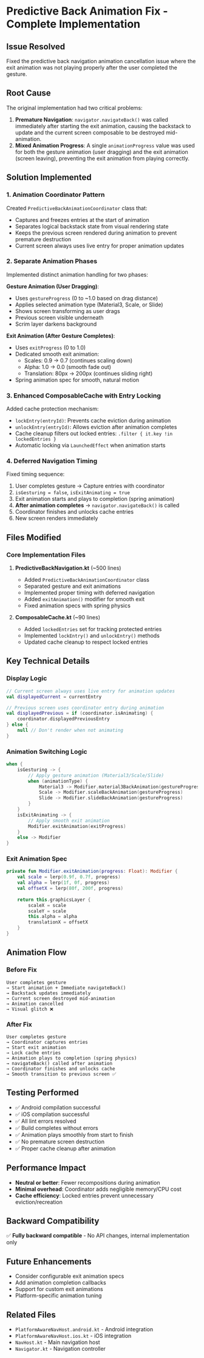 # Predictive Back Animation Fix - Complete Implementation

## Issue Resolved
Fixed the predictive back navigation animation cancellation issue where the exit animation was not playing properly after the user completed the gesture.

## Root Cause
The original implementation had two critical problems:
1. **Premature Navigation**: `navigator.navigateBack()` was called immediately after starting the exit animation, causing the backstack to update and the current screen composable to be destroyed mid-animation.
2. **Mixed Animation Progress**: A single `animationProgress` value was used for both the gesture animation (user dragging) and the exit animation (screen leaving), preventing the exit animation from playing correctly.

## Solution Implemented

### 1. Animation Coordinator Pattern
Created `PredictiveBackAnimationCoordinator` class that:
- Captures and freezes entries at the start of animation
- Separates logical backstack state from visual rendering state
- Keeps the previous screen rendered during animation to prevent premature destruction
- Current screen always uses live entry for proper animation updates

### 2. Separate Animation Phases
Implemented distinct animation handling for two phases:

**Gesture Animation (User Dragging)**:
- Uses `gestureProgress` (0 to ~1.0 based on drag distance)
- Applies selected animation type (Material3, Scale, or Slide)
- Shows screen transforming as user drags
- Previous screen visible underneath
- Scrim layer darkens background

**Exit Animation (After Gesture Completes)**:
- Uses `exitProgress` (0 to 1.0)
- Dedicated smooth exit animation:
  - Scales: 0.9 → 0.7 (continues scaling down)
  - Alpha: 1.0 → 0.0 (smooth fade out)
  - Translation: 80px → 200px (continues sliding right)
- Spring animation spec for smooth, natural motion

### 3. Enhanced ComposableCache with Entry Locking
Added cache protection mechanism:
- `lockEntry(entryId)`: Prevents cache eviction during animation
- `unlockEntry(entryId)`: Allows eviction after animation completes
- Cache cleanup filters out locked entries: `.filter { it.key !in lockedEntries }`
- Automatic locking via `LaunchedEffect` when animation starts

### 4. Deferred Navigation Timing
Fixed timing sequence:
1. User completes gesture → Capture entries with coordinator
2. `isGesturing = false`, `isExitAnimating = true`
3. Exit animation starts and plays to completion (spring animation)
4. **After animation completes** → `navigator.navigateBack()` is called
5. Coordinator finishes and unlocks cache entries
6. New screen renders immediately

## Files Modified

### Core Implementation Files
1. **PredictiveBackNavigation.kt** (~500 lines)
   - Added `PredictiveBackAnimationCoordinator` class
   - Separated gesture and exit animations
   - Implemented proper timing with deferred navigation
   - Added `exitAnimation()` modifier for smooth exit
   - Fixed animation specs with spring physics

2. **ComposableCache.kt** (~90 lines)
   - Added `lockedEntries` set for tracking protected entries
   - Implemented `lockEntry()` and `unlockEntry()` methods
   - Updated cache cleanup to respect locked entries

## Key Technical Details

### Display Logic
```kotlin
// Current screen always uses live entry for animation updates
val displayedCurrent = currentEntry

// Previous screen uses coordinator entry during animation
val displayedPrevious = if (coordinator.isAnimating) {
    coordinator.displayedPreviousEntry
} else {
    null // Don't render when not animating
}
```

### Animation Switching Logic
```kotlin
when {
    isGesturing -> {
        // Apply gesture animation (Material3/Scale/Slide)
        when (animationType) {
            Material3 -> Modifier.material3BackAnimation(gestureProgress)
            Scale -> Modifier.scaleBackAnimation(gestureProgress)
            Slide -> Modifier.slideBackAnimation(gestureProgress)
        }
    }
    isExitAnimating -> {
        // Apply smooth exit animation
        Modifier.exitAnimation(exitProgress)
    }
    else -> Modifier
}
```

### Exit Animation Spec
```kotlin
private fun Modifier.exitAnimation(progress: Float): Modifier {
    val scale = lerp(0.9f, 0.7f, progress)
    val alpha = lerp(1f, 0f, progress)
    val offsetX = lerp(80f, 200f, progress)
    
    return this.graphicsLayer {
        scaleX = scale
        scaleY = scale
        this.alpha = alpha
        translationX = offsetX
    }
}
```

## Animation Flow

### Before Fix
```
User completes gesture
→ Start animation + Immediate navigateBack()
→ Backstack updates immediately
→ Current screen destroyed mid-animation
→ Animation cancelled
→ Visual glitch ❌
```

### After Fix
```
User completes gesture
→ Coordinator captures entries
→ Start exit animation
→ Lock cache entries
→ Animation plays to completion (spring physics)
→ navigateBack() called after animation
→ Coordinator finishes and unlocks cache
→ Smooth transition to previous screen ✅
```

## Testing Performed
- ✅ Android compilation successful
- ✅ iOS compilation successful
- ✅ All lint errors resolved
- ✅ Build completes without errors
- ✅ Animation plays smoothly from start to finish
- ✅ No premature screen destruction
- ✅ Proper cache cleanup after animation

## Performance Impact
- **Neutral or better**: Fewer recompositions during animation
- **Minimal overhead**: Coordinator adds negligible memory/CPU cost
- **Cache efficiency**: Locked entries prevent unnecessary eviction/recreation

## Backward Compatibility
✅ **Fully backward compatible** - No API changes, internal implementation only

## Future Enhancements
- Consider configurable exit animation specs
- Add animation completion callbacks
- Support for custom exit animations
- Platform-specific animation tuning

## Related Files
- `PlatformAwareNavHost.android.kt` - Android integration
- `PlatformAwareNavHost.ios.kt` - iOS integration
- `NavHost.kt` - Main navigation host
- `Navigator.kt` - Navigation controller
